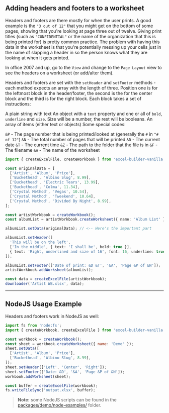 ## Adding headers and footers to a worksheet

Headers and footers are there mostly for when the user prints. A good example is the `"3 out of 12"` that you might get on the bottom of some pages, showing that you're looking at page three out of twelve. Giving print titles (such as `"CONFIDENTIAL"` or the name of the organization that this is being printed for) is pretty common practice. The problem with having this data in the worksheet is that you're potentially messing up your cells just in the name of slapping a header in so the person knows what they are looking at when it gets printed.

In office 2007 and up, go to the `View` and change to the `Page Layout` view to see the headers on a worksheet (or add/alter them).

Headers and footers are set with the `setHeader` and `setFooter` methods - each method expects an array with the length of three. Position one is for the leftmost block in the header/footer, the second is the for the center block and the third is for the right block. Each block takes a set of instructions:

A plain string with text
An object with a `text` property and one or all of `bold`, `underline` and `size`. Size will be a number, the rest will be booleans.
An array of items (either text or objects)
Some special codes:

`&P` - The page number that is being printed/looked at (generally the `#` in `"# of 12"`)
`&N` - The total number of pages that will be printed
`&D` - The current date
`&T` - The current time
`&Z` - The path to the folder that the file is in
`&F` - The filename
`&A` - The name of the worksheet

```ts
import { createExcelFile, createWorkbook } from 'excel-builder-vanilla';

const originalData = [
  ['Artist', 'Album', 'Price'],
  ['Buckethead', 'Albino Slug', 8.99],
  ['Buckethead', 'Electric Tears', 13.99],
  ['Buckethead', 'Colma', 11.34],
  ['Crystal Method', 'Vegas', 10.54],
  ['Crystal Method', 'Tweekend', 10.64],
  ['Crystal Method', 'Divided By Night', 8.99],
];

const artistWorkbook = createWorkbook();
const albumList = artistWorkbook.createWorksheet({ name: 'Album List' });

albumList.setData(originalData); // <-- Here's the important part

albumList.setHeader([
  'This will be on the left',
  ['In the middle', { text: 'I shall be', bold: true }],
  { text: 'Right, underlined and size of 16', font: 16, underline: true },
]);

albumList.setFooter(['Date of print: &D &T', '&A', 'Page &P of &N']);
artistWorkbook.addWorksheet(albumList);

const data = createExcelFile(artistWorkbook);
downloader('Artist WB.xlsx', data);
```

---

## NodeJS Usage Example

Headers and footers work in NodeJS as well:

```js
import fs from 'node:fs';
import { createWorkbook, createExcelFile } from 'excel-builder-vanilla';

const workbook = createWorkbook();
const sheet = workbook.createWorksheet({ name: 'Demo' });
sheet.setData([
  ['Artist', 'Album', 'Price'],
  ['Buckethead', 'Albino Slug', 8.99],
]);
sheet.setHeader(['Left', 'Center', 'Right']);
sheet.setFooter(['Date: &D', '&A', 'Page &P of &N']);
workbook.addWorksheet(sheet);

const buffer = createExcelFile(workbook);
fs.writeFileSync('output.xlsx', buffer);
```

> **Note:** some NodeJS scripts can be found in the [packages/demo/node-examples/](https://github.com/ghiscoding/excel-builder-vanilla/tree/main/packages/demo/node-examples/) folder.
